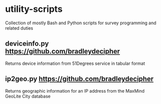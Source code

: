 # utility-scripts
Collection of mostly Bash and Python scripts for survey programming and related duties

## deviceinfo.py https://github.com/bradleydecipher
Returns device information from 51Degrees service in tabular format

## ip2geo.py https://github.com/bradleydecipher
Returns geographic information for an IP address from the MaxMind GeoLite City database
